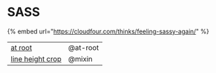 # SASS

{% embed url="https://cloudfour.com/thinks/feeling-sassy-again/" %}



|  |  |
| :--- | :--- |
| [at root](https://sass-lang.com/documentation/at-rules/at-root) | @at-root |
| [line height crop](https://medium.com/codyhouse/line-height-crop-a-simple-css-formula-to-remove-top-space-from-your-text-9c3de06d7c6f) | @mixin |

